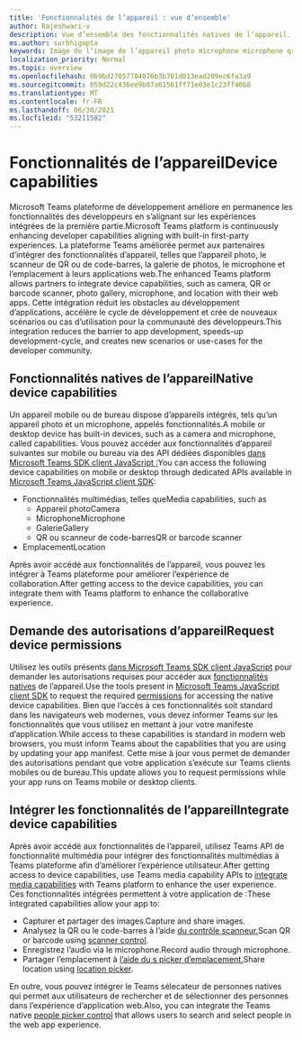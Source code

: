 ```yaml
---
title: 'Fonctionnalités de l’appareil : vue d’ensemble'
author: Rajeshwari-v
description: Vue d’ensemble des fonctionnalités natives de l’appareil.
ms.author: surbhigupta
keywords: Image de l’image de l’appareil photo microphone microphone qr code code code-barres code-barres analyse scanneur emplacement des fonctionnalités natives d’autorisations de périphérique
localization_priority: Normal
ms.topic: overview
ms.openlocfilehash: 069bd27057784076b3b701d013ead209ec6fa3a9
ms.sourcegitcommit: 059d22c436ee9b07a61561ff71e03e1c23ff40b8
ms.translationtype: MT
ms.contentlocale: fr-FR
ms.lasthandoff: 06/30/2021
ms.locfileid: "53211582"
---
```

# <a name="device-capabilities"></a><span data-ttu-id="21260-104">Fonctionnalités de l’appareil</span><span class="sxs-lookup"><span data-stu-id="21260-104">Device capabilities</span></span>

<span data-ttu-id="21260-105">Microsoft Teams plateforme de développement améliore en permanence les fonctionnalités des développeurs en s’alignant sur les expériences intégrées de la première partie.</span><span class="sxs-lookup"><span data-stu-id="21260-105">Microsoft Teams platform is continuously enhancing developer capabilities aligning with built-in first-party experiences.</span></span> <span data-ttu-id="21260-106">La plateforme Teams améliorée permet aux partenaires d’intégrer des fonctionnalités d’appareil, telles que l’appareil photo, le scanneur de QR ou de code-barres, la galerie de photos, le microphone et l’emplacement à leurs applications web.</span><span class="sxs-lookup"><span data-stu-id="21260-106">The enhanced Teams platform allows partners to integrate device capabilities, such as camera, QR or barcode scanner, photo gallery, microphone, and location with their web apps.</span></span> <span data-ttu-id="21260-107">Cette intégration réduit les obstacles au développement d’applications, accélère le cycle de développement et crée de nouveaux scénarios ou cas d’utilisation pour la communauté des développeurs.</span><span class="sxs-lookup"><span data-stu-id="21260-107">This integration reduces the barrier to app development, speeds-up development-cycle, and creates new scenarios or use-cases for the developer community.</span></span>

## <a name="native-device-capabilities"></a><span data-ttu-id="21260-108">Fonctionnalités natives de l’appareil</span><span class="sxs-lookup"><span data-stu-id="21260-108">Native device capabilities</span></span>

<span data-ttu-id="21260-109">Un appareil mobile ou de bureau dispose d’appareils intégrés, tels qu’un appareil photo et un microphone, appelés fonctionnalités.</span><span class="sxs-lookup"><span data-stu-id="21260-109">A mobile or desktop device has built-in devices, such as a camera and microphone, called capabilities.</span></span> <span data-ttu-id="21260-110">Vous pouvez accéder aux fonctionnalités d’appareil suivantes sur mobile ou bureau via des API dédiées disponibles [dans Microsoft Teams SDK client JavaScript :](/javascript/api/overview/msteams-client?view=msteams-client-js-latest&preserve-view=true)</span><span class="sxs-lookup"><span data-stu-id="21260-110">You can access the following device capabilities on mobile or desktop through dedicated APIs available in [Microsoft Teams JavaScript client SDK](/javascript/api/overview/msteams-client?view=msteams-client-js-latest&preserve-view=true):</span></span>
* <span data-ttu-id="21260-111">Fonctionnalités multimédias, telles que</span><span class="sxs-lookup"><span data-stu-id="21260-111">Media capabilities, such as</span></span>
    * <span data-ttu-id="21260-112">Appareil photo</span><span class="sxs-lookup"><span data-stu-id="21260-112">Camera</span></span>
    * <span data-ttu-id="21260-113">Microphone</span><span class="sxs-lookup"><span data-stu-id="21260-113">Microphone</span></span>
    * <span data-ttu-id="21260-114">Galerie</span><span class="sxs-lookup"><span data-stu-id="21260-114">Gallery</span></span>
    * <span data-ttu-id="21260-115">QR ou scanneur de code-barres</span><span class="sxs-lookup"><span data-stu-id="21260-115">QR or barcode scanner</span></span>
* <span data-ttu-id="21260-116">Emplacement</span><span class="sxs-lookup"><span data-stu-id="21260-116">Location</span></span>

<span data-ttu-id="21260-117">Après avoir accédé aux fonctionnalités de l’appareil, vous pouvez les intégrer à Teams plateforme pour améliorer l’expérience de collaboration.</span><span class="sxs-lookup"><span data-stu-id="21260-117">After getting access to the device capabilities, you can integrate them with Teams platform to enhance the collaborative experience.</span></span> 

## <a name="request-device-permissions"></a><span data-ttu-id="21260-118">Demande des autorisations d’appareil</span><span class="sxs-lookup"><span data-stu-id="21260-118">Request device permissions</span></span>

<span data-ttu-id="21260-119">Utilisez les outils présents [dans Microsoft Teams SDK client JavaScript](/javascript/api/overview/msteams-client?view=msteams-client-js-latest&preserve-view=true) pour demander les autorisations requises pour accéder aux [fonctionnalités natives](native-device-permissions.md) de l’appareil.</span><span class="sxs-lookup"><span data-stu-id="21260-119">Use the tools present in [Microsoft Teams JavaScript client SDK](/javascript/api/overview/msteams-client?view=msteams-client-js-latest&preserve-view=true) to request the required  [permissions](native-device-permissions.md) for accessing the native device capabilities.</span></span> <span data-ttu-id="21260-120">Bien que l’accès à ces fonctionnalités soit standard dans les navigateurs web modernes, vous devez informer Teams sur les fonctionnalités que vous utilisez en mettant à jour votre manifeste d’application.</span><span class="sxs-lookup"><span data-stu-id="21260-120">While access to these capabilities is standard in modern web browsers, you must inform Teams about the capabilities that you are using by updating your app manifest.</span></span> <span data-ttu-id="21260-121">Cette mise à jour vous permet de demander des autorisations pendant que votre application s’exécute sur Teams clients mobiles ou de bureau.</span><span class="sxs-lookup"><span data-stu-id="21260-121">This update allows you to request permissions while your app runs on Teams mobile or desktop clients.</span></span>
 
 ## <a name="integrate-device-capabilities"></a><span data-ttu-id="21260-122">Intégrer les fonctionnalités de l’appareil</span><span class="sxs-lookup"><span data-stu-id="21260-122">Integrate device capabilities</span></span>

<span data-ttu-id="21260-123">Après avoir accédé aux fonctionnalités de l’appareil, [](mobile-camera-image-permissions.md) utilisez Teams API de fonctionnalité multimédia pour intégrer des fonctionnalités multimédias à Teams plateforme afin d’améliorer l’expérience utilisateur.</span><span class="sxs-lookup"><span data-stu-id="21260-123">After getting access to device capabilities, use Teams media capability APIs to [integrate media capabilities](mobile-camera-image-permissions.md) with Teams platform to enhance the user experience.</span></span> <span data-ttu-id="21260-124">Ces fonctionnalités intégrées permettent à votre application de :</span><span class="sxs-lookup"><span data-stu-id="21260-124">These integrated capabilities allow your app to:</span></span>

* <span data-ttu-id="21260-125">Capturer et partager des images.</span><span class="sxs-lookup"><span data-stu-id="21260-125">Capture and share images.</span></span>
* <span data-ttu-id="21260-126">Analysez la QR ou le code-barres à l’aide [du contrôle scanneur.](qr-barcode-scanner-capability.md)</span><span class="sxs-lookup"><span data-stu-id="21260-126">Scan QR or barcode using [scanner control](qr-barcode-scanner-capability.md).</span></span>
* <span data-ttu-id="21260-127">Enregistrez l’audio via le microphone.</span><span class="sxs-lookup"><span data-stu-id="21260-127">Record audio through microphone.</span></span>
* <span data-ttu-id="21260-128">Partager l’emplacement à [l’aide du s picker d’emplacement.](location-capability.md)</span><span class="sxs-lookup"><span data-stu-id="21260-128">Share location using [location picker](location-capability.md).</span></span>

<span data-ttu-id="21260-129">En outre, vous pouvez intégrer [](people-picker-capability.md) le Teams sélecateur de personnes natives qui permet aux utilisateurs de rechercher et de sélectionner des personnes dans l’expérience d’application web.</span><span class="sxs-lookup"><span data-stu-id="21260-129">Also, you can integrate the Teams native [people picker control](people-picker-capability.md) that allows users to search and select people in the web app experience.</span></span>
